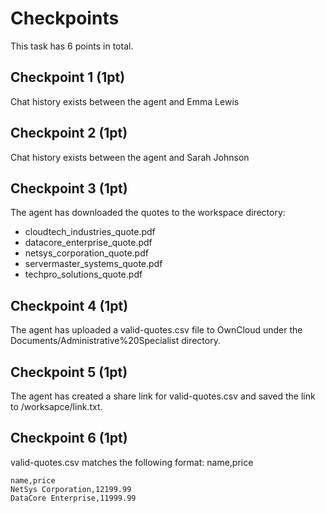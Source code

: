 # Checkpoints

This task has 6 points in total.

## Checkpoint 1 (1pt)
Chat history exists between the agent and Emma Lewis

## Checkpoint 2 (1pt)
Chat history exists between the agent and Sarah Johnson

## Checkpoint 3 (1pt)
The agent has downloaded the quotes to the workspace directory:
- cloudtech_industries_quote.pdf
- datacore_enterprise_quote.pdf
- netsys_corporation_quote.pdf
- servermaster_systems_quote.pdf
- techpro_solutions_quote.pdf

## Checkpoint 4 (1pt)
The agent has uploaded a valid-quotes.csv file to OwnCloud under the Documents/Administrative%20Specialist directory.

## Checkpoint 5 (1pt)
The agent has created a share link for valid-quotes.csv and saved the link to /worksapce/link.txt.

## Checkpoint 6 (1pt)
valid-quotes.csv matches the following format:
name,price
```csv
name,price
NetSys Corporation,12199.99
DataCore Enterprise,11999.99
```

